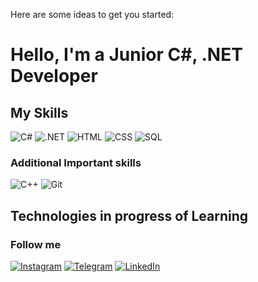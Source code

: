 

Here are some ideas to get you started:

# Hello, I'm a  Junior C#, .NET Developer

## My Skills

![C#](https://img.shields.io/badge/-C%23-090909?style=for-the-badge&logo=c-sharp&logoColor=white)
![.NET](https://img.shields.io/badge/.NET-090909?style=for-the-badge&logo=.net&logoColor=white)
![HTML](https://img.shields.io/badge/-HTML-090909?style=for-the-badge&logo=html5&logoColor=transparent)
![CSS](https://img.shields.io/badge/-CSS-090909?style=for-the-badge&logo=css3&logoColor=1572B6)
![SQL](https://img.shields.io/badge/-SQL-090909?style=for-the-badge&logo=mysql&logoColor=white)

### Additional Important skills
![C++](https://img.shields.io/badge/c++-090909?style=for-the-badge&logo=c%2B%2B&logoColor=00599C)
![Git](https://img.shields.io/badge/-GIT-090909?style=for-the-badge&logo=git&logoColor=E34F26)

## Technologies in progress of Learning


### Follow me

[![Instagram](https://img.shields.io/badge/-Instagram-090909?style=for-the-badge&logo=instagram&logoColor=E4405F)](https://www.instagram.com/kostia.semkiv/)
[![Telegram](https://img.shields.io/badge/-Telegram-090909?style=for-the-badge&logo=telegram&logoColor=26A5E4)](https://t.me/Kostia_SS)
[![LinkedIn](https://img.shields.io/badge/-LinkedIn-090909?style=for-the-badge&logo=Linkedin&logoColor=whiye)](https://www.linkedin.com/in/kostiasemkiv/)
